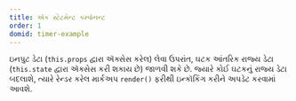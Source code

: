 ```yaml
---
title: એક સ્ટેટમેન્ટ કમ્પોનન્ટ
order: 1
domid: timer-example
---
```


ઇનપુટ ડેટા (`this.props` દ્વારા ઍક્સેસ કરેલ) લેવા ઉપરાંત, ઘટક આંતરિક રાજ્ય ડેટા (`this.state` દ્વારા ઍક્સેસ કરી શકાય છે) જાળવી શકે છે. જ્યારે કોઈ ઘટકનું રાજ્ય ડેટા બદલાશે, ત્યારે રેન્ડર કરેલ માર્કઅપ `render()` ફરીથી ઇન્કૉકિંગ કરીને અપડેટ કરવામાં આવશે.
